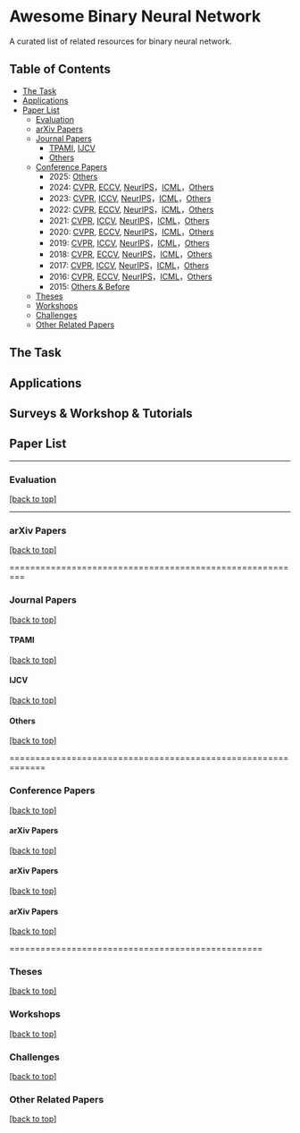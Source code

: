 # Awesome Binary Neural Network
A curated list of related resources for binary neural network.

## Table of Contents

- [The Task](#the-task)
- [Applications](#Applications)
- [Paper List](#paper-list)
  - [Evaluation](#evaluation)
  - [arXiv Papers](#arxiv-papers)
  - [Journal Papers](#journal-papers)
    - [TPAMI](#tpami), [IJCV](#ijcv)
    - [Others](#other-journals)
  - [Conference Papers](#conference-papers)
    - 2025: [Others](#2025-others)
    - 2024: [CVPR](#2024-cvpr), [ECCV](#2024-eccv), [NeurIPS](#2024-neurips)，[ICML](#2024-icml)，[Others](#2024-others)
    - 2023: [CVPR](#2023-cvpr), [ICCV](#2023-iccv), [NeurIPS](#2023-neurips)，[ICML](#2023-icml)，[Others](#2023-others)
    - 2022: [CVPR](#2022-cvpr), [ECCV](#2022-eccv), [NeurIPS](#2022-neurips)，[ICML](#2022-icml)，[Others](#2022-others)
    - 2021: [CVPR](#2021-cvpr), [ICCV](#2021-iccv), [NeurIPS](#2021-neurips)，[ICML](#2021-icml)，[Others](#2021-others)
    - 2020: [CVPR](#2020-cvpr), [ECCV](#2020-eccv), [NeurIPS](#2020-neurips)，[ICML](#2020-icml)，[Others](#2020-others)
    - 2019: [CVPR](#2019-cvpr), [ICCV](#2019-iccv), [NeurIPS](#2019-neurips)，[ICML](#2019-icml)，[Others](#2019-others)
    - 2018: [CVPR](#2018-cvpr), [ECCV](#2018-eccv), [NeurIPS](#2018-neurips)，[ICML](#2018-icml)，[Others](#2018-others)
    - 2017: [CVPR](#2017-cvpr), [ICCV](#2017-iccv), [NeurIPS](#2017-neurips)，[ICML](#2017-icml)，[Others](#2017-others)
    - 2016: [CVPR](#2016-cvpr), [ECCV](#2016-eccv), [NeurIPS](#2016-neurips)，[ICML](#2016-icml)，[Others](#2016-others)
    - 2015: [Others & Before](#2015-others--before)
  - [Theses](#theses)
  - [Workshops](#workshops)
  - [Challenges](#challenges)
  - [Other Related Papers](#other-related-papers)

## The Task

## Applications

## Surveys \& Workshop \& Tutorials

## Paper List
----------------------------------------------------------
### Evaluation
[\[back to top\]](#contents)

----------------------------------------------------------
### arXiv Papers
[\[back to top\]](#contents)

=========================================================

### Journal Papers
[\[back to top\]](#contents)

#### TPAMI
[\[back to top\]](#contents)

#### IJCV
[\[back to top\]](#contents)

#### Others
[\[back to top\]](#contents)

=============================================================

### Conference Papers
[\[back to top\]](#contents)

#### arXiv Papers
[\[back to top\]](#contents)

#### arXiv Papers
[\[back to top\]](#contents)

#### arXiv Papers
[\[back to top\]](#contents)

=================================================
### Theses
[\[back to top\]](#contents)

### Workshops
[\[back to top\]](#contents)

### Challenges
[\[back to top\]](#contents)

### Other Related Papers
[\[back to top\]](#contents)



